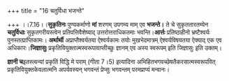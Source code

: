 +++
title = "16 चतुर्विधा भजन्ते"

+++
।।7.16।।**सुकृतिनः** पुण्यकर्माणो **मां** शरणम् उपगम्य माम् एव
**भजन्ते।** ते चे सुकृततारतम्येन **चतुर्विधाः** सुकृतगरीयस्त्वेन
प्रतिपत्तिवैशेष्याद् उत्तरोत्तराधिकतमाः भवन्ति।**आर्त्तः** प्रतिष्ठाहीनो
भ्रष्टैश्वर्यः पुनस्तत्प्राप्तिकामः। **अर्थार्थी** अप्राप्तैश्वर्यतया
ऐश्वर्यकामः तयोः मुखभेदमात्रम् ऐश्वर्यविषयतया ऐक्याद् एक एव
अधिकारः।**जिज्ञासुः** प्रकृतिवियुक्तात्मस्वरूपावाप्तीच्छुः ज्ञानम् एव
अस्य स्वरूपम् इति जिज्ञासुः इति उक्तम्।  
  
**ज्ञानी च**इतस्त्वन्यां प्रकृतिं विद्धि मे पराम् (गीता 7।5) इत्यादिना
अभिहितभगवच्छेषतैकरसात्मस्वरूपवित् प्रकृतिवियुक्तकेवलात्मनि अपर्यवस्यन्
भगवन्तं प्रेप्सुः भगवन्तम् परमप्राप्यं मन्वानः।
